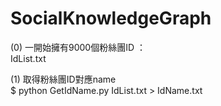 # SocialKnowledgeGraph
(0) 一開始擁有9000個粉絲團ID ： <br>IdList.txt

(1) 取得粉絲團ID對應name
<br>$ python GetIdName.py IdList.txt > IdName.txt

